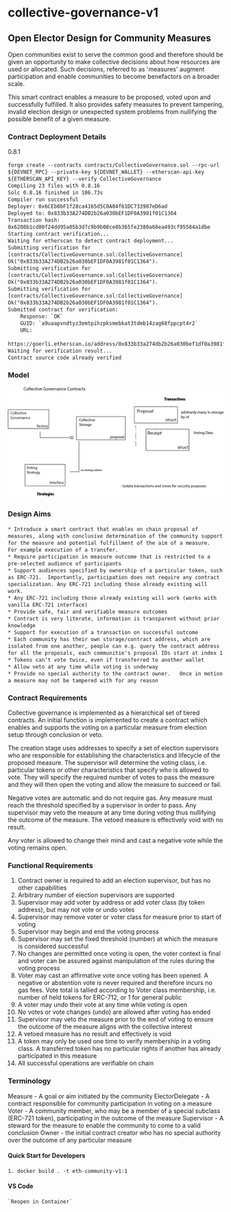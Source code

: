 # collective-governance-v1

## Open Elector Design for Community Measures

Open communities exist to serve the common good and therefore should be given an opportunity to make collective decisions about how resources are used or allocated. Such decisions, referred to as 'measures' augment participation and enable communities to become benefactors on a broader scale.

This smart contract enables a measure to be proposed, voted upon and successfully fulfilled. It also provides safety measures to prevent tampering, invalid election design or unexpected system problems from nullifying the possible benefit of a given measure.

### Contract Deployment Details

0.8.1

```
forge create --contracts contracts/CollectiveGovernance.sol --rpc-url ${DEVNET_RPC} --private-key ${DEVNET_WALLET} --etherscan-api-key ${ETHERSCAN_API_KEY} --verify CollectiveGovernance
Compiling 23 files with 0.8.16
Solc 0.8.16 finished in 106.73s
Compiler run successful
Deployer: 0x6CEb0bF1f28ca4165d5C0A04f61DC733987eD6ad
Deployed to: 0x833b33A274DB2b26a030bEF1DF0A3981f01C1364
Transaction hash: 0x6208b1cd80f24dd95a05b3d7c9b9b08ce8b365fe2380a68ea493cf95584a1dbe
Starting contract verification...
Waiting for etherscan to detect contract deployment...
Submitting verification for [contracts/CollectiveGovernance.sol:CollectiveGovernance] Ok("0x833b33A274DB2b26a030bEF1DF0A3981f01C1364").
Submitting verification for [contracts/CollectiveGovernance.sol:CollectiveGovernance] Ok("0x833b33A274DB2b26a030bEF1DF0A3981f01C1364").
Submitting verification for [contracts/CollectiveGovernance.sol:CollectiveGovernance] Ok("0x833b33A274DB2b26a030bEF1DF0A3981f01C1364").
Submitted contract for verification:
	Response: `OK`
	GUID: `a9uaapvndtyz3emtpihzpksmebkat3tdmb14zag68fppcpt4r2`
	URL:
        https://goerli.etherscan.io/address/0x833b33a274db2b26a030bef1df0a3981f01c1364
Waiting for verification result...
Contract source code already verified
```

### Model

![Collective Governance](docs/images/CollectiveGovernance.png)

### Design Aims

    * Introduce a smart contract that enables on chain proposal of measures, along with conclusive determination of the community support for the measure and potential fulfillment of the aim of a measure.  For example execution of a transfer.
    * Require participation in measure outcome that is restricted to a pre-selected audience of participants
    * Support audiences specified by ownership of a particular token, such as ERC-721.  Importantly, participation does not require any contract specialization. Any ERC-721 including those already existing will work.
    * Any ERC-721 including those already existing will work (works with vanilla ERC-721 interface)
    * Provide safe, fair and verifiable measure outcomes
    * Contract is very literate, information is transparent without prior knowledge
    * Support for execution of a transaction on successful outcome
    * Each community has their own storage/contract address, which are isolated from one another, people can e.g. query the contract address for all the proposals, each communitie's proposal IDs start at index 1
    * Tokens can’t vote twice, even if transferred to another wallet
    * Allow veto at any time while voting is underway
    * Provide no special authority to the contract owner.   Once in motion a measure may not be tampered with for any reason

### Contract Requirements

Collective governance is implemented as a hierarchical set of tiered contracts. An initial function is implemented to create a contract which enables and supports the voting on a particular measure from election setup through conclusion or veto.

The creation stage uses addresses to specify a set of election supervisors who are responsible for establishing the characteristics and lifecycle of the proposed measure. The supervisor will determine the voting class, i.e. particular tokens or other characteristics that specify who is allowed to vote. They will specify the required number of votes to pass the measure and they will then open the voting and allow the measure to succeed or fail.

Negative votes are automatic and do not require gas. Any measure must reach the threshold specified by a supervisor in order to pass. Any supervisor may veto the measure at any time during voting thus nullifying the outcome of the measure. The vetoed measure is effectively void with no result.

Any voter is allowed to change their mind and cast a negative vote while the voting remains open.

### Functional Requirements

1. Contract owner is required to add an election supervisor, but has no other capabilities
2. Arbitrary number of election supervisors are supported
3. Supervisor may add voter by address or add voter class (by token address), but may not vote or undo votes
4. Supervisor may remove voter or voter class for measure prior to start of voting
5. Supervisor may begin and end the voting process
6. Supervisor may set the fixed threshold (number) at which the measure is considered successful
7. No changes are permitted once voting is open, the voter context is final and voter can be assured against manipulation of the rules during the voting process
8. Voter may cast an affirmative vote once voting has been opened. A negative or abstention vote is never required and therefore incurs no gas fees. Vote total is tallied according to Voter class membership, i.e. number of held tokens for ERC-712, or 1 for general public
9. A voter may undo their vote at any time while voting is open
10. No votes or vote changes (undo) are allowed after voting has ended
11. Supervisor may veto the measure prior to the end of voting to ensure the outcome of the measure aligns with the collective interest
12. A vetoed measure has no result and effectively is void
13. A token may only be used one time to verify membership in a voting class. A transferred token has no particular rights if another has already participated in this measure
14. All successful operations are verifiable on chain

### Terminology

Measure - A goal or aim initiated by the community
ElectorDelegate - A contract responsible for community participation in voting on a measure
Voter - A community member, who may be a member of a special subclass (ERC-721 token), participating in the outcome of the measure
Supervisor - A steward for the measure to enable the community to come to a valid conclusion
Owner - the initial contract creator who has no special authority over the outcome of any particular measure

#### Quick Start for Developers

    1. docker build . -t eth-community-v1:1

#### VS Code

    `Reopen in Container`
